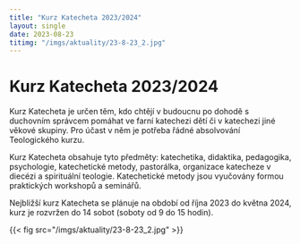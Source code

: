 ```yaml
---
title: "Kurz Katecheta 2023/2024"
layout: single
date: 2023-08-23
titimg: "/imgs/aktuality/23-8-23_2.jpg"
---
```

# Kurz Katecheta 2023/2024
Kurz Katecheta je určen těm, kdo chtějí v budoucnu po dohodě s duchovním správcem pomáhat ve farní katechezi dětí či v katechezi jiné věkové skupiny. Pro účast v něm je potřeba řádné absolvování Teologického kurzu.

Kurz Katecheta obsahuje tyto předměty: katechetika, didaktika, pedagogika, psychologie, katechetické metody, pastorálka, organizace katecheze v diecézi a spirituální teologie. Katechetické metody jsou vyučovány formou praktických workshopů a seminářů.

Nejbližší kurz Katecheta se plánuje na období od října 2023 do května 2024, kurz je rozvržen do 14 sobot (soboty od 9 do 15 hodin).

{{< fig src="/imgs/aktuality/23-8-23_2.jpg" >}}